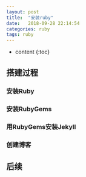 ```yaml
---
layout: post
title:  "安装ruby"
date:   2018-09-28 22:14:54
categories: ruby
tags: ruby
---
```


* content
{:toc}

## 搭建过程

### 安装Ruby

### 安装RubyGems

### 用RubyGems安装Jekyll

### 创建博客

## 后续